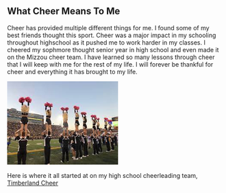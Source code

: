 ## What Cheer Means To Me

Cheer has provided multiple different things for me. 
I found some of my best friends thought this sport.
Cheer was a major impact in my schooling throughout highschool as it pushed me to work harder in my classes.
I cheered my sophmore thought senior year in high school and even made it on the Mizzou cheer team. 
I have learned so many lessons through cheer that I will keep with me for the rest of my life. 
I will forever be thankful for cheer and everything it has brought to my life.

 ![Mizzou Cheer](cheer-picture.jpeg)

 Here is where it all started at on my high school cheerleading team, [Timberland Cheer](https://sites.google.com/wsdr4.org/timberlandcheer) 